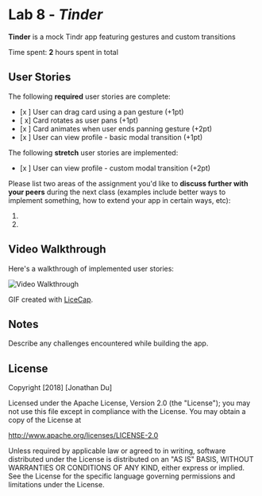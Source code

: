 # Lab 8 - *Tinder*

**Tinder** is a mock Tindr app featuring gestures and custom transitions

Time spent: **2** hours spent in total

## User Stories

The following **required** user stories are complete:

- [x ] User can drag card using a pan gesture (+1pt)
- [ x] Card rotates as user pans (+1pt)
- [x ] Card animates when user ends panning gesture (+2pt)
- [x ] User can view profile - basic modal transition (+1pt)

The following **stretch** user stories are implemented:

- [x ] User can view profile - custom modal transition (+2pt)

Please list two areas of the assignment you'd like to **discuss further with your peers** during the next class (examples include better ways to implement something, how to extend your app in certain ways, etc):

1.
2.

## Video Walkthrough

Here's a walkthrough of implemented user stories:

<img src='https://i.imgur.com/HirvKm3.gif' title='Video Walkthrough' width='' alt='Video Walkthrough' />

GIF created with [LiceCap](http://www.cockos.com/licecap/).

## Notes

Describe any challenges encountered while building the app.

## License

Copyright [2018] [Jonathan Du]

Licensed under the Apache License, Version 2.0 (the "License");
you may not use this file except in compliance with the License.
You may obtain a copy of the License at

http://www.apache.org/licenses/LICENSE-2.0

Unless required by applicable law or agreed to in writing, software
distributed under the License is distributed on an "AS IS" BASIS,
WITHOUT WARRANTIES OR CONDITIONS OF ANY KIND, either express or implied.
See the License for the specific language governing permissions and
limitations under the License.
